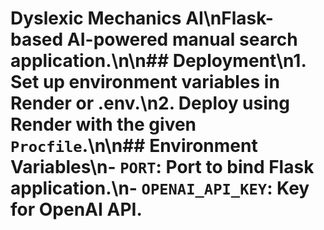 # Dyslexic Mechanics AI\nFlask-based AI-powered manual search application.\n\n## Deployment\n1. Set up environment variables in Render or .env.\n2. Deploy using Render with the given `Procfile`.\n\n## Environment Variables\n- `PORT`: Port to bind Flask application.\n- `OPENAI_API_KEY`: Key for OpenAI API.
